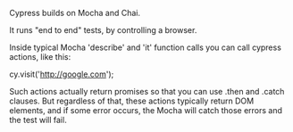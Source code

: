 Cypress builds on Mocha and Chai.

It runs "end to end" tests, by controlling a browser.

Inside typical Mocha 'describe' and 'it' function calls you can call cypress actions, like this:

cy.visit('http://google.com');

Such actions actually return promises so that you can use .then and .catch clauses. But regardless of that, these actions typically return DOM elements, and if some error occurs, the Mocha will catch those errors and the test will fail.

